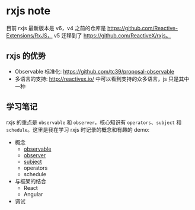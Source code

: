 # rxjs note

目前 rxjs 最新版本是 v6，v4 之前的仓库是 https://github.com/Reactive-Extensions/RxJS， v5 迁移到了 https://github.com/ReactiveX/rxjs。

## rxjs 的优势

* Observable 标准化: https://github.com/tc39/proposal-observable
* 多语言的支持: http://reactivex.io/ 中可以看到支持的众多语言，js 只是其中一种

## 学习笔记

rxjs 的重点是 `observable` 和 `observer`，核心知识有 `operators`、`subject` 和 `schedule`。这里是我在学习 rxjs 时记录的概念和有趣的 demo:

* 概念
  * [observable](./concepts/observable.md)
  * [observer](./concepts/observer.md)
  * [subject](./concepts/subject.md)
  * operators
  * schedule
* 与框架的结合
  * React
  * Angular
* 调试
